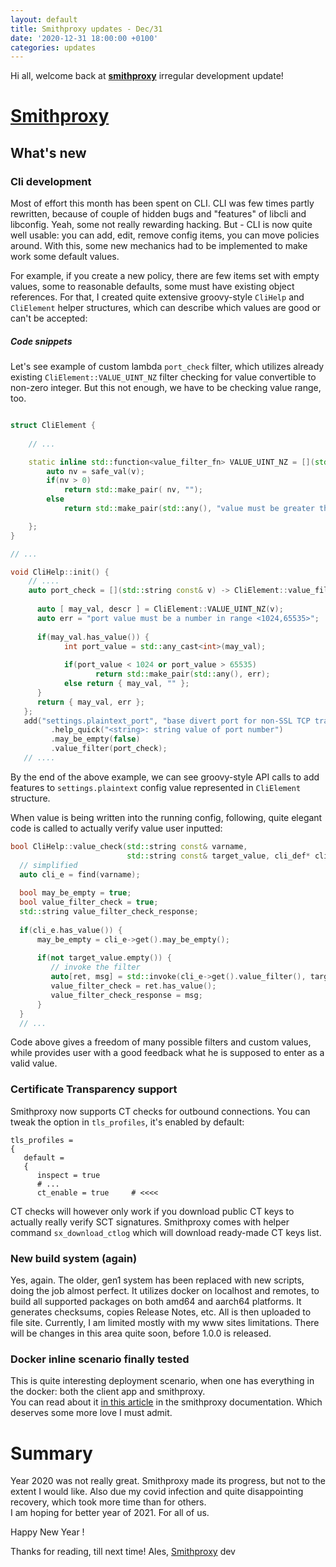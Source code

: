 ```yaml
---
layout: default
title: Smithproxy updates - Dec/31
date: '2020-12-31 18:00:00 +0100'
categories: updates
---
```


Hi all,
welcome back at [**smithproxy**](https://www.smithproxy.org "Your favorite project's homepage") irregular development update!

# [Smithproxy](https://www.smithproxy.org "Your favorite project's homepage")

## What's new

### Cli development
Most of effort this month has been spent on CLI. CLI was few times partly rewritten, because of couple of hidden bugs
 and "features" of libcli and libconfig. Yeah, some not really rewarding hacking.
But - CLI is now quite well usable: you can add, edit, remove config items, you can move policies around. With this, 
some new mechanics had to be implemented to make work some default values.

For example, if you create a new policy, there are few items set with empty values, some to reasonable defaults, some
 must have existing object references.
For that, I created quite extensive groovy-style `CliHelp` and `CliElement` helper structures, which can describe
  which values are good or can't be accepted:

##### Code snippets
Let's see example of custom lambda `port_check`  filter, which utilizes already existing `CliElement::VALUE_UINT_NZ` filter checking for value convertible to non-zero integer. But this not enough, we have to be checking value range, too.
```C++

struct CliElement {
    
    // ...

    static inline std::function<value_filter_fn> VALUE_UINT_NZ = [](std::string const& v) -> value_filter_retval {
        auto nv = safe_val(v);
        if(nv > 0)
            return std::make_pair( nv, "");
        else
            return std::make_pair(std::any(), "value must be greater than zero");

    };
}

// ...

void CliHelp::init() {
    // ....
    auto port_check = [](std::string const& v) -> CliElement::value_filter_retval {  
    
      auto [ may_val, descr ] = CliElement::VALUE_UINT_NZ(v);  
      auto err = "port value must be a number in range <1024,65535>";  
   
      if(may_val.has_value()) {  
            int port_value = std::any_cast<int>(may_val);  
  
            if(port_value < 1024 or port_value > 65535)  
                   return std::make_pair(std::any(), err);  
            else return { may_val, "" };  
      }  
      return { may_val, err };  
   };  
   add("settings.plaintext_port", "base divert port for non-SSL TCP traffic")  
         .help_quick("<string>: string value of port number")  
         .may_be_empty(false)  
         .value_filter(port_check);
   // ....
```
By the end of the above example, we can see groovy-style API calls  to add features to `settings.plaintext` config value represented in `CliElement` structure.

When value is being written into the running config, following, quite elegant code is called to actually verify value user inputted:
```C++
bool CliHelp::value_check(std::string const& varname, 
                          std::string const& target_value, cli_def* cli) {
  // simplified                            
  auto cli_e = find(varname);
    
  bool may_be_empty = true;  
  bool value_filter_check = true;  
  std::string value_filter_check_response;  
  
  if(cli_e.has_value()) {  
      may_be_empty = cli_e->get().may_be_empty();  
      
      if(not target_value.empty()) {  
         // invoke the filter
         auto[ret, msg] = std::invoke(cli_e->get().value_filter(), target_value);  
         value_filter_check = ret.has_value();  
         value_filter_check_response = msg;  
      }  
  }
  // ...                            
```
Code above gives a freedom of many possible filters and custom values, while provides user with a good feedback what he is supposed to enter as a valid value.

### Certificate Transparency support
Smithproxy now supports CT checks for outbound connections.  You can tweak the option in `tls_profiles`, it's enabled by default:
```
tls_profiles =  
{  
   default =  
   {  
      inspect = true
      # ...
      ct_enable = true     # <<<< 
```
CT checks will however only work if you download public CT keys to actually really verify SCT signatures.
Smithproxy comes with helper command `sx_download_ctlog` which will download ready-made CT keys list. 


###  New build system (again)
Yes, again. The older, gen1 system has been replaced with new scripts, doing the job almost perfect. It utilizes docker on localhost and remotes, to build all supported packages on both amd64 and aarch64 platforms.  It generates checksums, copies Release Notes, etc.
All is then uploaded to file site. 
Currently, I am limited mostly with my www sites limitations. There will be changes in this area quite soon, before 1.0.0 is released.

### Docker inline scenario finally tested
This is quite interesting deployment scenario, when one has everything in the docker: both the client app and smithproxy.  
You can read about it [in this article](https://smithproxy.readthedocs.io/en/latest/scenarios/#inline-docker-scenario) in the smithproxy documentation. Which deserves some more love I must admit.

# Summary
Year 2020 was not really great. Smithproxy made its progress, but not to the extent I would like. Also due my covid infection and quite disappointing recovery, which took more time than for others.  
I am hoping for better year of 2021.  For all of us.

Happy New Year !

Thanks for reading, till next time!
  Ales, [Smithproxy](https://www.smithproxy.org "Your favorite project's homepage") dev
